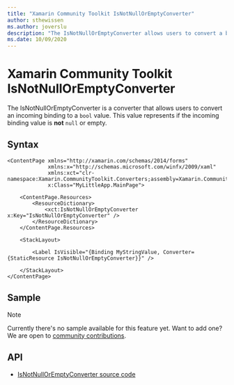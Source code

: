 ```yaml
---
title: "Xamarin Community Toolkit IsNotNullOrEmptyConverter"
author: sthewissen
ms.author: joverslu
description: "The IsNotNullOrEmptyConverter allows users to convert a binding value to a boolean indicating whether or not the binding value is null or empty."
ms.date: 10/09/2020
---
```


# Xamarin Community Toolkit IsNotNullOrEmptyConverter

The IsNotNullOrEmptyConverter is a converter that allows users to convert an incoming binding to a `bool` value. This value represents if the incoming binding value is **not** `null` or empty.

## Syntax

```xaml
<ContentPage xmlns="http://xamarin.com/schemas/2014/forms"
             xmlns:x="http://schemas.microsoft.com/winfx/2009/xaml"
             xmlns:xct="clr-namespace:Xamarin.CommunityToolkit.Converters;assembly=Xamarin.CommunityToolkit"
             x:Class="MyLittleApp.MainPage">

    <ContentPage.Resources>
        <ResourceDictionary>
            <xct:IsNotNullOrEmptyConverter x:Key="IsNotNullOrEmptyConverter" />
        </ResourceDictionary>
    </ContentPage.Resources>

    <StackLayout>

        <Label IsVisible="{Binding MyStringValue, Converter={StaticResource IsNotNullOrEmptyConverter}}" />

    </StackLayout>
</ContentPage>
```

## Sample

> [!NOTE]
> Currently there's no sample available for this feature yet. Want to add one? We are open to [community contributions](https://github.com/xamarin/XamarinCommunityToolkit).

<!-- [IsNotNullOrEmptyConverter sample page Source](https://github.com/xamarin/XamarinCommunityToolkit)

You can see this in action in the [Xamarin Community Toolkit Sample App](https://github.com/xamarin/XamarinCommunityToolkit). -->

## API

* [IsNotNullOrEmptyConverter source code](https://github.com/xamarin/XamarinCommunityToolkit/blob/main/XamarinCommunityToolkit/Converters/IsNotNullOrEmptyConverter.shared.cs)
